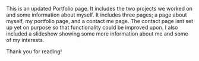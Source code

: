 This is an updated Portfolio page. It includes the two projects we worked on and some information about myself. It includes three pages; a page about myself, my portfolio page, and a contact me page. The contact page isnt set up yet on purpose so that functionality could be improved upon. I also included a slideshow showing some more information about me and some of my interests.  

Thank you for reading!